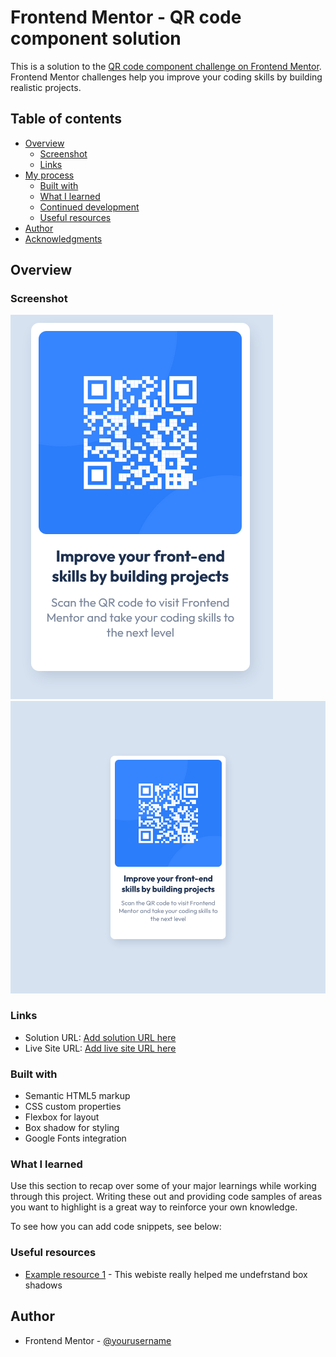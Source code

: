 # Frontend Mentor - QR code component solution

This is a solution to the [QR code component challenge on Frontend Mentor](https://www.frontendmentor.io/challenges/qr-code-component-iux_sIO_H). Frontend Mentor challenges help you improve your coding skills by building realistic projects. 

## Table of contents

- [Overview](#cool-asignment)
  - [Screenshot](#dont_know_how_to_add_D:)
  - [Links](#nonr)
- [My process](#my-process)
  - [Built with](#HTML_CSS_IN_VSC)
  - [What I learned](#Box-Shadow)
  - [Continued development](#continued-development)
  - [Useful resources](#UIverse.io)
- [Author](#Franciszek-Czajkowski)
- [Acknowledgments](#ToMum:D)


## Overview

### Screenshot

![](./Screenshots/Screen_1.png)
![](./Screenshots/Screen_2.png)

### Links

- Solution URL: [Add solution URL here](https://your-solution-url.com)
- Live Site URL: [Add live site URL here](https://your-live-site-url.com)


### Built with

- Semantic HTML5 markup
- CSS custom properties
- Flexbox for layout
- Box shadow for styling
- Google Fonts integration 


### What I learned

Use this section to recap over some of your major learnings while working through this project. Writing these out and providing code samples of areas you want to highlight is a great way to reinforce your own knowledge.

To see how you can add code snippets, see below:


### Useful resources

- [Example resource 1](UIverse.io) - This webiste really helped me undefrstand box shadows


## Author

- Frontend Mentor - [@yourusername](https://www.frontendmentor.io/profile/SmartPyMOS)

